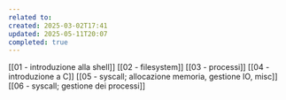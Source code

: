 ```yaml
---
related to: 
created: 2025-03-02T17:41
updated: 2025-05-11T20:07
completed: true
---
```

[[01 - introduzione alla shell]]
[[02 - filesystem]]
[[03 - processi]]
[[04 - introduzione a C]]
[[05 - syscall; allocazione memoria, gestione IO, misc]]
[[06 - syscall; gestione dei processi]]